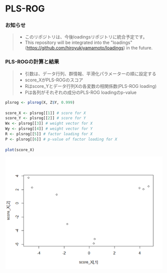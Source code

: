 PLS-ROG
================

### お知らせ

>   - このリポジトリは、今後loadingsリポジトリに統合予定です。
>   - This repository will be integrated into the "loadings" (https://github.com/hiroyukiyamamoto/loadings) in the future.



### PLS-ROGの計算と結果

>   - 引数は、データ行列、群情報、平滑化パラメーターの順に設定する
>   - score\_XがPLS-ROGのスコア
>   - Rはscore\_Yとデータ行列Xの各変数の相関係数(PLS-ROG loading)
>   - Pは各列がそれぞれの成分のPLS-ROG loadingのp-value

``` r
plsrog <- plsrog(X, Z$Y, 0.999)

score_X <- plsrog[[1]] # score for X
score_Y <- plsrog[[2]] # score for Y
Wx <- plsrog[[3]] # weight vector for X
Wy <- plsrog[[4]] # weight vector for Y
R <- plsrog[[5]] # factor loading for X
P <- plsrog[[6]] # p-value of factor loading for X

plot(score_X)
```

![](plsrog_files/figure-gfm/pls_rog-1.png)<!-- -->
